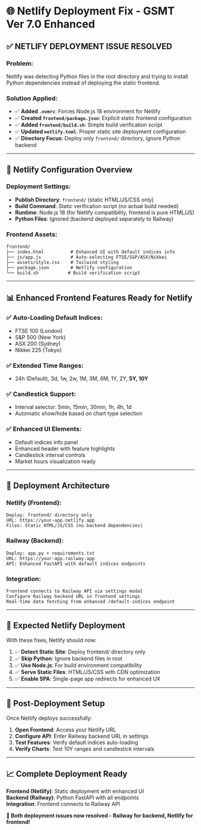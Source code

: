 # 🌐 Netlify Deployment Fix - GSMT Ver 7.0 Enhanced

## ✅ **NETLIFY DEPLOYMENT ISSUE RESOLVED**

### **Problem**: 
Netlify was detecting Python files in the root directory and trying to install Python dependencies instead of deploying the static frontend.

### **Solution Applied**:
- ✅ **Added `.nvmrc`**: Forces Node.js 18 environment for Netlify
- ✅ **Created `frontend/package.json`**: Explicit static frontend configuration
- ✅ **Added `frontend/build.sh`**: Simple build verification script
- ✅ **Updated `netlify.toml`**: Proper static site deployment configuration
- ✅ **Directory Focus**: Deploy only `frontend/` directory, ignore Python backend

---

## 🎨 **Netlify Configuration Overview**

### **Deployment Settings**:
- **Publish Directory**: `frontend/` (static HTML/JS/CSS only)
- **Build Command**: Static verification script (no actual build needed)
- **Runtime**: Node.js 18 (for Netlify compatibility, frontend is pure HTML/JS)
- **Python Files**: Ignored (backend deployed separately to Railway)

### **Frontend Assets**:
```
frontend/
├── index.html          # Enhanced UI with default indices info
├── js/app.js           # Auto-selecting FTSE/S&P/ASX/Nikkei
├── assets/style.css    # Tailwind styling
├── package.json        # Netlify configuration
└── build.sh           # Build verification script
```

---

## 📊 **Enhanced Frontend Features Ready for Netlify**

### **✅ Auto-Loading Default Indices**:
- FTSE 100 (London)
- S&P 500 (New York)  
- ASX 200 (Sydney)
- Nikkei 225 (Tokyo)

### **✅ Extended Time Ranges**:
- 24h (Default), 3d, 1w, 2w, 1M, 3M, 6M, 1Y, 2Y, **5Y, 10Y**

### **✅ Candlestick Support**:
- Interval selector: 5min, 15min, 30min, 1h, 4h, 1d
- Automatic show/hide based on chart type selection

### **✅ Enhanced UI Elements**:
- Default indices info panel
- Enhanced header with feature highlights
- Candlestick interval controls
- Market hours visualization ready

---

## 🔗 **Deployment Architecture**

### **Netlify (Frontend)**:
```
Deploy: frontend/ directory only
URL: https://your-app.netlify.app
Files: Static HTML/JS/CSS (no backend dependencies)
```

### **Railway (Backend)**:
```  
Deploy: app.py + requirements.txt
URL: https://your-app.railway.app
API: Enhanced FastAPI with default indices endpoints
```

### **Integration**:
```
Frontend connects to Railway API via settings modal
Configure Railway backend URL in frontend settings
Real-time data fetching from enhanced /default-indices endpoint
```

---

## 🚀 **Expected Netlify Deployment**

With these fixes, Netlify should now:
1. ✅ **Detect Static Site**: Deploy frontend/ directory only
2. ✅ **Skip Python**: Ignore backend files in root
3. ✅ **Use Node.js**: For build environment compatibility  
4. ✅ **Serve Static Files**: HTML/JS/CSS with CDN optimization
5. ✅ **Enable SPA**: Single-page app redirects for enhanced UX

---

## 🎯 **Post-Deployment Setup**

Once Netlify deploys successfully:
1. **Open Frontend**: Access your Netlify URL
2. **Configure API**: Enter Railway backend URL in settings
3. **Test Features**: Verify default indices auto-loading
4. **Verify Charts**: Test 10Y ranges and candlestick intervals

---

## 📈 **Complete Deployment Ready**

**Frontend (Netlify)**: Static deployment with enhanced UI  
**Backend (Railway)**: Python FastAPI with all endpoints  
**Integration**: Frontend connects to Railway API  

**🎉 Both deployment issues now resolved - Railway for backend, Netlify for frontend!**